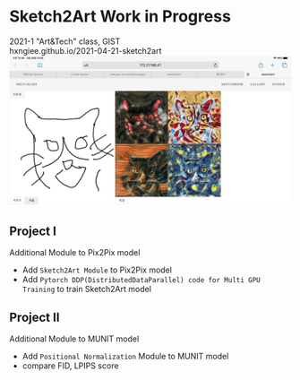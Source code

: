 # Sketch2Art Work in Progress
2021-1 "Art&Tech" class, GIST  
hxngiee.github.io/2021-04-21-sketch2art
![ex_screenshot](./img/sketch2art-prototype.jpg)


<!-- 
## Problem definition


## Dataset

```
1. To get enough sketch data use DeepLab3+ for data preprocessing
pix2pix used 50,000 train data for good performance
```
- Domain A : Sketch dataset (landscape image with canny edge detection)
- Domain B : painting dataset(WikiArt dataset)
-->


## Project I
Additional Module to Pix2Pix model
- Add `Sketch2Art Module` to Pix2Pix model
- Add `Pytorch DDP(DistributedDataParallel) code for Multi GPU Training` to train Sketch2Art model

## Project II
Additional Module to MUNIT model
- Add `Positional Normalization` Module to MUNIT model
- compare FID, LPIPS score
